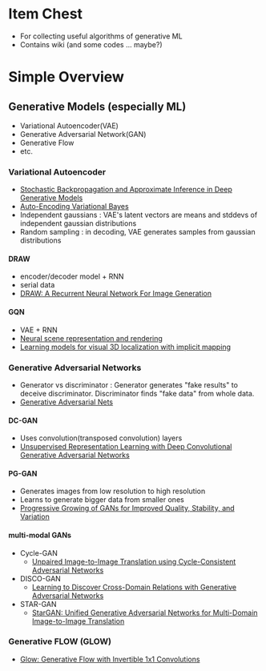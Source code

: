 # Item Chest
- For collecting useful algorithms of generative ML
- Contains wiki (and some codes ... maybe?)

# Simple Overview

## Generative Models (especially ML)
- Variational Autoencoder(VAE)
- Generative Adversarial Network(GAN)
- Generative Flow
- etc.

### Variational Autoencoder
- [Stochastic Backpropagation and Approximate Inference in Deep Generative Models](https://arxiv.org/abs/1312.6114)
- [Auto-Encoding Variational Bayes](https://arxiv.org/abs/1312.6114)
- Independent gaussians : VAE's latent vectors are means and stddevs of independent gaussian distributions
- Random sampling : in decoding, VAE generates samples from gaussian distributions

#### DRAW
- encoder/decoder model + RNN
- serial data
- [DRAW: A Recurrent Neural Network For Image Generation](https://arxiv.org/abs/1502.04623)

#### GQN
- VAE + RNN
- [Neural scene representation and rendering](https://deepmind.com/blog/neural-scene-representation-and-rendering/)
- [Learning models for visual 3D localization with implicit mapping](https://arxiv.org/pdf/1807.03149.pdf)

### Generative Adversarial Networks
- Generator vs discriminator : Generator generates "fake results" to deceive discriminator. Discriminator finds "fake data" from whole data.
- [Generative Adversarial Nets](https://arxiv.org/abs/1406.2661)

#### DC-GAN
  - Uses convolution(transposed convolution) layers
  - [Unsupervised Representation Learning with Deep Convolutional Generative Adversarial Networks](https://arxiv.org/abs/1511.06434)

#### PG-GAN
  - Generates images from low resolution to high resolution
  - Learns to generate bigger data from smaller ones
  - [Progressive Growing of GANs for Improved Quality, Stability, and Variation](https://arxiv.org/abs/1710.10196)

#### multi-modal GANs
  - Cycle-GAN
    - [Unpaired Image-to-Image Translation using Cycle-Consistent Adversarial Networks](https://arxiv.org/abs/1703.10593)
  - DISCO-GAN
    - [Learning to Discover Cross-Domain Relations with Generative Adversarial Networks](https://arxiv.org/abs/1703.05192)
  - STAR-GAN
    - [StarGAN: Unified Generative Adversarial Networks for Multi-Domain Image-to-Image Translation](https://arxiv.org/abs/1711.09020)

### Generative FLOW (GLOW)
- [Glow: Generative Flow with Invertible 1x1 Convolutions](https://arxiv.org/abs/1807.03039)